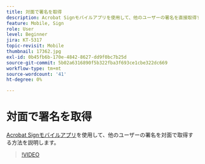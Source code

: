 ```yaml
---
title: 対面で署名を取得
description: Acrobat Signモバイルアプリを使用して、他のユーザーの署名を直接取得する方法を説明します。
feature: Mobile, Sign
role: User
level: Beginner
jira: KT-5317
topic-revisit: Mobile
thumbnail: 17362.jpg
exl-id: 0b45fb6b-170e-4842-8627-dd9f0bc7b25d
source-git-commit: 5b02a6316890f5b322fba3f693ce1cbe322dc669
workflow-type: tm+mt
source-wordcount: '41'
ht-degree: 0%

---
```


# 対面で署名を取得

[Acrobat Signモバイルアプリ](https://experienceleague.adobe.com/docs/document-cloud-learn/sign-learning-hub/mobile/mobile-overview.html?lang=ja)を使用して、他のユーザーの署名を対面で取得する方法を説明します。

>[!VIDEO](https://video.tv.adobe.com/v/345169?quality=12&learn=on&hidetitle=true)